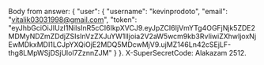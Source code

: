 Body from answer: 
{
    "user": {
        "username": "kevinprodoto",
        "email": "vitalik03031998@gmail.com",
        "token": "eyJhbGciOiJIUzI1NiIsInR5cCI6IkpXVCJ9.eyJpZCI6IjVmYTg4OGFjNjk5ZDE2MDMyNDZmZDdjZSIsInVzZXJuYW1lIjoia2V2aW5wcm9kb3RvIiwiZXhwIjoxNjEwMDkxMDI1LCJpYXQiOjE2MDQ5MDcwMjV9.ujMZ146Ln42cSEjLF-thg8LMpWSjDSjUlol7ZznnZJM"
    }
}.
X-SuperSecretCode: Alakazam 2512.

